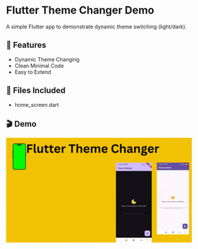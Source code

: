 # Flutter Theme Changer Demo

A simple Flutter app to demonstrate dynamic theme switching (light/dark).

## 🔧 Features
- Dynamic Theme Changing
- Clean Minimal Code
- Easy to Extend

## 📁 Files Included
- home_screen.dart


## 🎬 Demo
  
![Demo](https://github.com/Matifawan/flutter-theme-changer-demo/raw/master/assets/demo.gif)



